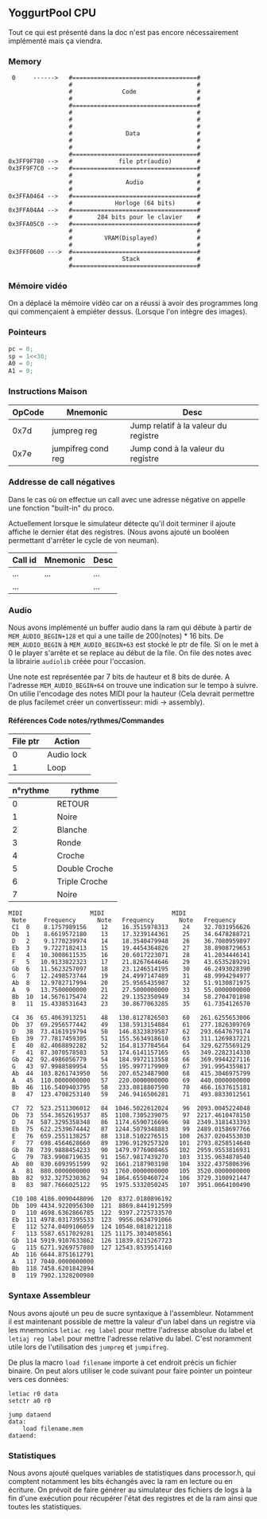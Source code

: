 
## YoggurtPool CPU

Tout ce qui est présenté dans la doc n'est pas encore nécessairement implémenté mais ça viendra.


### Memory
```
 0     ------>   #===================================#
                 #                                   #
                 #              Code                 #
                 #                                   #
                 #===================================#
                 #                                   #
                 #                                   #
                 #                                   #
                 #               Data                #
                 #                                   #
                 #                                   #
                 #===================================#
0x3FF9F780 -->   #             file ptr(audio)       #
0x3FF9F7C0 -->   #===================================#
                 #                                   #
                 #               Audio               #
                 #                                   #
0x3FFA0464 -->   #===================================#
                 #            Horloge (64 bits)      #
0x3FFA04A4 -->   #===================================#
                 #       284 bits pour le clavier    #
0x3FFA05C0 -->   #===================================#
                 #                                   #
                 #         VRAM(Displayed)           #
                 #                                   #
0x3FFF0600 --->  #===================================#
                 #              Stack                #
                 #===================================#                                                    
```
### Mémoire vidéo
On a déplacé la mémoire vidéo car on a réussi à avoir des programmes long qui commençaient à empiéter dessus. (Lorsque l'on intègre des images).


### Pointeurs
```C
pc = 0;
sp = 1<<30;
A0 = 0;
A1 = 0;
```

### Instructions Maison


| OpCode        |     Mnemonic        |    Desc                                |
| ------------- | ------------------- | ---------------------------------------|
|   0x7d        |   jumpreg reg       |  Jump relatif à la valeur du registre  |
|   0x7e        | jumpifreg cond reg  |  Jump cond à la valeur du registre     |



### Addresse de call négatives

Dans le cas où on effectue un call avec une adresse négative on appelle une fonction "built-in" du proco.

Actuellement lorsque le simulateur détecte qu'il doit terminer il ajoute affiche le dernier état des registres. (Nous avons ajouté un booléen permettant d'arrêter le cycle de von neuman).



| Call id       |     Mnemonic        |    Desc                                |
| ------------- | ------------------- | ---------------------------------------|
|   ...         |          ...        |              ...                       |
|   ...         |                     |              ...                       |


### Audio

Nous avons implémenté un buffer audio dans la ram qui débute à partir de `MEM_AUDIO_BEGIN+128` et qui a une taille de 200(notes) * 16 bits.
De `MEM_AUDIO_BEGIN` à `MEM_AUDIO_BEGIN+63` est stocké le ptr de file. Si on le met à 0 le player s'arrête et se replace au début de la file.
On file des notes avec la librairie `audiolib` créée pour l'occasion.

Une note est représentée par 7 bits de hauteur et 8 bits de durée. A l'adresse `MEM_AUDIO_BEGIN+64` on trouve une indication sur le tempo à suivre. On utilie l'encodage des notes MIDI pour la hauteur (Cela devrait permettre de plus facilemet créer un convertisseur: midi -> assembly).

#### Références Code notes/rythmes/Commandes


|  File ptr     |      Action         |
| ------------- | ------------------- |
|     0         |     Audio lock      |
|     1         |      Loop           |

| n°rythme      |       rythme        |
| ------------- | ------------------- |
|     0         |     RETOUR          |
|     1         |     Noire           |
|     2         |     Blanche         |
|     3         |     Ronde           |
|     4         |     Croche          |
|     5         |     Double Croche   |
|     6         |     Triple Croche   |
|     7         |     Noire           |


```
MIDI                   MIDI                   MIDI
 Note     Frequency      Note   Frequency       Note   Frequency
 C1  0    8.1757989156    12    16.3515978313    24    32.7031956626
 Db  1    8.6619572180    13    17.3239144361    25    34.6478288721
 D   2    9.1770239974    14    18.3540479948    26    36.7080959897
 Eb  3    9.7227182413    15    19.4454364826    27    38.8908729653
 E   4   10.3008611535    16    20.6017223071    28    41.2034446141
 F   5   10.9133822323    17    21.8267644646    29    43.6535289291
 Gb  6   11.5623257097    18    23.1246514195    30    46.2493028390
 G   7   12.2498573744    19    24.4997147489    31    48.9994294977
 Ab  8   12.9782717994    20    25.9565435987    32    51.9130871975
 A   9   13.7500000000    21    27.5000000000    33    55.0000000000
 Bb  10  14.5676175474    22    29.1352350949    34    58.2704701898
 B   11  15.4338531643    23    30.8677063285    35    61.7354126570

 C4  36  65.4063913251    48   130.8127826503    60   261.6255653006
 Db  37  69.2956577442    49   138.5913154884    61   277.1826309769
 D   38  73.4161919794    50   146.8323839587    62   293.6647679174
 Eb  39  77.7817459305    51   155.5634918610    63   311.1269837221
 E   40  82.4068892282    52   164.8137784564    64   329.6275569129
 F   41  87.3070578583    53   174.6141157165    65   349.2282314330
 Gb  42  92.4986056779    54   184.9972113558    66   369.9944227116
 G   43  97.9988589954    55   195.9977179909    67   391.9954359817
 Ab  44  103.8261743950   56   207.6523487900    68   415.3046975799
 A   45  110.0000000000   57   220.0000000000    69   440.0000000000
 Bb  46  116.5409403795   58   233.0818807590    70   466.1637615181
 B   47  123.4708253140   59   246.9416506281    71   493.8833012561

 C7  72  523.2511306012   84  1046.5022612024    96  2093.0045224048
 Db  73  554.3652619537   85  1108.7305239075    97  2217.4610478150
 D   74  587.3295358348   86  1174.6590716696    98  2349.3181433393
 Eb  75  622.2539674442   87  1244.5079348883    99  2489.0158697766
 E   76  659.2551138257   88  1318.5102276515   100  2637.0204553030
 F   77  698.4564628660   89  1396.9129257320   101  2793.8258514640
 Gb  78  739.9888454233   90  1479.9776908465   102  2959.9553816931
 G   79  783.9908719635   91  1567.9817439270   103  3135.9634878540
 Ab  80  830.6093951599   92  1661.2187903198   104  3322.4375806396
 A   81  880.0000000000   93  1760.0000000000   105  3520.0000000000
 Bb  82  932.3275230362   94  1864.6550460724   106  3729.3100921447
 B   83  987.7666025122   95  1975.5332050245   107  3951.0664100490

 C10 108 4186.0090448096  120  8372.0180896192
 Db  109 4434.9220956300  121  8869.8441912599
 D   110 4698.6362866785  122  9397.2725733570
 Eb  111 4978.0317395533  123  9956.0634791066
 E   112 5274.0409106059  124 10548.0818212118
 F   113 5587.6517029281  125 11175.3034058561
 Gb  114 5919.9107633862  126 11839.8215267723
 G   115 6271.9269757080  127 12543.8539514160
 Ab  116 6644.8751612791
 A   117 7040.0000000000
 Bb  118 7458.6201842894
 B   119 7902.1328200980

```


### Syntaxe Assembleur

Nous avons ajouté un peu de sucre syntaxique à l'assembleur. Notamment il est maintenant possible de mettre la valeur d'un label dans un registre via les mnemonics `letiac reg label` pour mettre l'adresse absolue du label et `letiaj reg label` pour mettre l'adresse relative du label. C'est noramment utile lors de l'utilisation des `jumpreg` et `jumpifreg`.

De plus la macro `load filename` importe à cet endroit précis un fichier binaire. On peut alors utiliser le code suivant pour faire pointer un pointeur vers ces données:

```Assembly
letiac r0 data
setctr a0 r0

jump dataend
data:
    load filename.mem
dataend:
```

### Statistiques

Nous avons ajouté quelques variables de statistiques dans processor.h, qui comptent notamment les bits échangés avec la ram en lecture ou en écriture. On prévoit de faire générer au simulateur des fichiers de logs à la fin d'une exécution pour récupérer l'état des registres et de la ram ainsi que toutes les statistiques.
